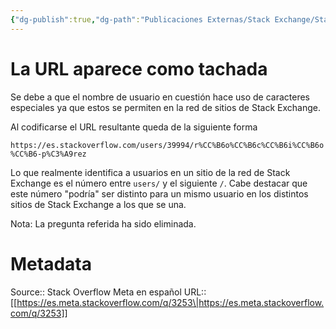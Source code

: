 ```yaml
---
{"dg-publish":true,"dg-path":"Publicaciones Externas/Stack Exchange/Stack Overflow en español/Stack Overflow en español Meta/es.meta.stackoverflow.com-3253.md","permalink":"/publicaciones-externas/stack-exchange/stack-overflow-en-espanol/stack-overflow-en-espanol-meta/es-meta-stackoverflow-com-3253/","title":"La URL aparece como tachada","hide":true,"noteIcon":"default","created":"2024-04-03T12:49:10.764-06:00","updated":"2024-04-05T16:44:02.611-06:00"}
---
```


# La URL aparece como tachada

Se debe a que el nombre de usuario en cuestión hace uso de caracteres especiales ya que estos se permiten en la red de sitios de Stack Exchange.

Al codificarse el URL resultante queda de la siguiente forma

`https://es.stackoverflow.com/users/39994/r%CC%B6o%CC%B6c%CC%B6i%CC%B6o%CC%B6-p%C3%A9rez`

Lo que realmente identifica a usuarios en un sitio de la red de Stack Exchange es el número entre `users/` y el siguiente `/`. Cabe destacar que este número "podría" ser distinto para un mismo usuario en los distintos sitios de Stack Exchange a los que se una.

Nota: La pregunta referida ha sido eliminada.

# Metadata
Source:: Stack Overflow Meta en español
URL:: [[https://es.meta.stackoverflow.com/q/3253\|https://es.meta.stackoverflow.com/q/3253]]

